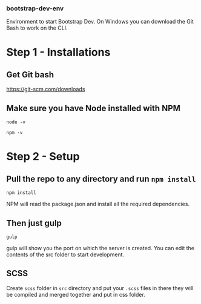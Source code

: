 ### bootstrap-dev-env
Environment to start Bootstrap Dev. On Windows you can download the Git Bash to work on the CLI.

# Step 1 - Installations
## Get Git bash
https://git-scm.com/downloads

## Make sure you have Node installed with NPM

`node -v`

`npm -v`

# Step 2 - Setup
## Pull the repo to any directory and run `npm install`

`npm install`

NPM will read the package.json and install all the required dependencies.

## Then just gulp

`gulp`

gulp will show you the port on which the server is created. You can edit the contents of the src folder to start development.

## SCSS

Create `scss` folder in `src` directory and put your `.scss` files in there they will be compiled and merged together and put in css folder.

